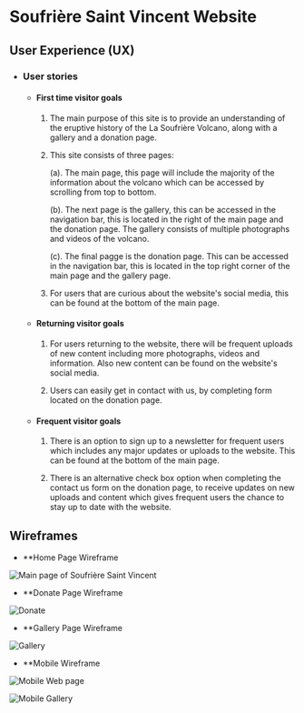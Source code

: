 # Soufrière Saint Vincent Website


## User Experience (UX)

- ###     User stories

   
    - ####   First time visitor goals



        1. The main purpose of this site is to provide an understanding of the eruptive history of the La Soufrière Volcano, along with a gallery and a donation page.

        2. This site consists of three pages:
        
        
           (a). The main page, this page will include the majority of the information about the volcano which can be accessed by scrolling from top to bottom.
        
        
           (b). The next page is the gallery, this can be accessed in the navigation bar, this is located in the right of the main page and the donation page. The gallery consists of multiple photographs and videos of the volcano.

           (c). The final pagge is the donation page. This can be accessed in the navigation bar, this is located in the top right corner of the main page and the gallery page.

        3. For users that are curious about the website's social media, this can be found at the bottom of the main page.


    -  ####   Returning visitor goals


        1. For users returning to the website, there will be frequent uploads of new content including more photographs, videos and information. Also new content can be found on the website's social media.

        2. Users can easily get in contact with us, by completing form located on the donation page.

    - #### Frequent visitor goals


        1. There is an option to sign up to a newsletter for frequent users which includes any major updates or uploads to the website. This can be found at the bottom of the main page.

        2. There is an alternative check box option when completing the contact us form on the donation page, to receive updates on new uploads and content which gives frequent users the chance to stay up to date with the website.



## Wireframes

- **Home Page Wireframe 



![Main page of Soufrière Saint Vincent](https://user-images.githubusercontent.com/98041941/152705346-f0fe788b-56c2-47c7-8a37-2cb0a155cc7f.png)




- **Donate Page Wireframe 



![Donate](https://user-images.githubusercontent.com/98041941/152705337-6a9e11f3-9b12-4df9-aecf-135523574cd3.png)





- **Gallery Page Wireframe



![Gallery](https://user-images.githubusercontent.com/98041941/152705330-f60239b1-2c03-423b-abf1-745578271963.png)





- **Mobile Wireframe 


![Mobile Web page](https://user-images.githubusercontent.com/98041941/152705262-08e8d1b6-35a2-4ed4-930a-264f5c42152f.png)


![Mobile Gallery](https://user-images.githubusercontent.com/98041941/152705272-7a9f9ef9-b33d-40b5-a539-5be425a4e7b1.png)








